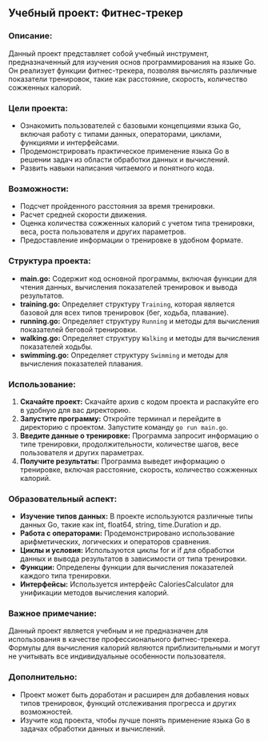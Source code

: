 ## Учебный проект: Фитнес-трекер

### Описание:

Данный проект представляет собой учебный инструмент, предназначенный для изучения основ программирования на языке Go.
Он реализует функции фитнес-трекера, позволяя вычислять различные показатели тренировок,
такие как расстояние, скорость, количество сожженных калорий.

### Цели проекта:

- Ознакомить пользователей с базовыми концепциями языка Go, включая работу с типами данных, операторами, циклами, функциями и интерфейсами.
- Продемонстрировать практическое применение языка Go в решении задач из области обработки данных и вычислений.
- Развить навыки написания читаемого и понятного кода.

### Возможности:

- Подсчет пройденного расстояния за время тренировки.
- Расчет средней скорости движения.
- Оценка количества сожженных калорий с учетом типа тренировки, веса, роста пользователя и других параметров.
- Предоставление информации о тренировке в удобном формате.

### Структура проекта:

- **main.go:** Содержит код основной программы, включая функции для чтения данных, вычисления показателей тренировок и вывода результатов.
- **training.go:** Определяет структуру ```Training```, которая является базовой для всех типов тренировок (бег, ходьба, плавание).
- **running.go:** Определяет структуру ```Running``` и методы для вычисления показателей беговой тренировки.
- **walking.go:** Определяет структуру ```Walking``` и методы для вычисления показателей ходьбы.
- **swimming.go:** Определяет структуру ```Swimming``` и методы для вычисления показателей плавания.

### Использование:

1. **Скачайте проект:** Скачайте архив с кодом проекта и распакуйте его в удобную для вас директорию.
2. **Запустите программу:** Откройте терминал и перейдите в директорию с проектом. Запустите команду ```go run main.go```.
3. **Введите данные о тренировке:** Программа запросит информацию о типе тренировки, продолжительности, количестве шагов, весе пользователя и других параметрах.
4. **Получите результаты:** Программа выведет информацию о тренировке, включая расстояние, скорость, количество сожженных калорий.

### Образовательный аспект:

- **Изучение типов данных:** В проекте используются различные типы данных Go, такие как int, float64, string, time.Duration и др.
- **Работа с операторами:** Продемонстрировано использование арифметических, логичеcких и операторов сравнения.
- **Циклы и условия:** Используются циклы for и if для обработки данных и вывода результатов в зависимости от типа тренировки.
- **Функции:** Определены функции для вычисления показателей каждого типа тренировки.
- **Интерфейсы:** Используется интерфейс CaloriesCalculator для унификации методов вычисления калорий.

### Важное примечание:

Данный проект является учебным и не предназначен для использования
в качестве профессионального фитнес-трекера.
Формулы для вычисления калорий являются приблизительными
и могут не учитывать все индивидуальные особенности пользователя.

### Дополнительно:

- Проект может быть доработан и расширен для добавления новых типов тренировок, функций отслеживания прогресса и других возможностей.
- Изучите код проекта, чтобы лучше понять применение языка Go в задачах обработки данных и вычислений.